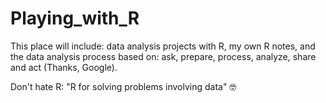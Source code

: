# Playing_with_R
This place will include: data analysis projects with R, my own R notes, and the data analysis process based on: ask, prepare, process, analyze, share and act (Thanks, Google).  

Don't hate R: "R for solving problems involving data" 🤓
